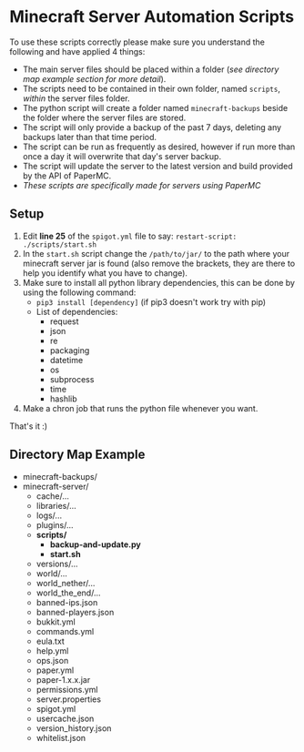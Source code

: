 # Minecraft Server Automation Scripts
To use these scripts correctly please make sure you understand the following and have applied 4 things:
- The main server files should be placed within a folder (*see directory map example section for more detail*).
- The scripts need to be contained in their own folder, named `scripts`, *within* the server files folder.
- The python script will create a folder named `minecraft-backups` beside the folder where the server files are stored.
- The script will only provide a backup of the past 7 days, deleting any backups later than that time period.
- The script can be run as frequently as desired, however if run more than once a day it will overwrite that day's server backup.
- The script will update the server to the latest version and build provided by the API of PaperMC.
- *These scripts are specifically made for servers using PaperMC*

## Setup
1. Edit **line 25** of the `spigot.yml` file to say: `restart-script: ./scripts/start.sh`
2. In the `start.sh` script change the `/path/to/jar/` to the path where your minecraft server jar is found (also remove the brackets, they are there to help you identify what you have to change).
3. Make sure to install all python library dependencies, this can be done by using the following command:
   - `pip3 install [dependency]` (if pip3 doesn't work try with pip)
   - List of dependencies:
      - request
      - json
      - re
      - packaging
      - datetime
      - os
      - subprocess
      - time
      - hashlib
4. Make a chron job that runs the python file whenever you want.

That's it :)

## Directory Map Example
- minecraft-backups/
- minecraft-server/
   - cache/...
   - libraries/...
   - logs/...
   - plugins/...
   - **scripts/**
     - **backup-and-update.py**
     - **start.sh**
   - versions/...
   - world/...
   - world_nether/...
   - world_the_end/...
   - banned-ips.json
   - banned-players.json
   - bukkit.yml
   - commands.yml
   - eula.txt
   - help.yml
   - ops.json
   - paper.yml
   - paper-1.x.x.jar
   - permissions.yml
   - server.properties
   - spigot.yml
   - usercache.json
   - version_history.json
   - whitelist.json
